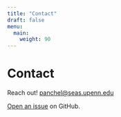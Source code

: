 ```yaml
---
title: "Contact"
draft: false
menu:
  main:
    weight: 90
---
```


# Contact

Reach out! 
panchel@seas.upenn.edu

[Open an issue](https://github.com/panchel/hugo-mock-landing-page-autodeployed/issues/new) on GitHub.

